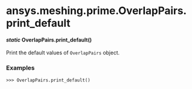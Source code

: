 <a id="ansys-meshing-prime-overlappairs-print-default"></a>

# ansys.meshing.prime.OverlapPairs.print_default

<a id="ansys.meshing.prime.OverlapPairs.print_default"></a>

#### *static* OverlapPairs.print_default()

Print the default values of `OverlapPairs` object.

### Examples

```pycon
>>> OverlapPairs.print_default()
```

<!-- !! processed by numpydoc !! -->

